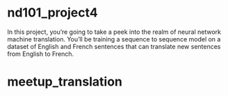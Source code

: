 # nd101_project4
In this project, you’re going to take a peek into the realm of neural network machine translation. You’ll be training a sequence to sequence model on a dataset of English and French sentences that can translate new sentences from English to French.
# meetup_translation
